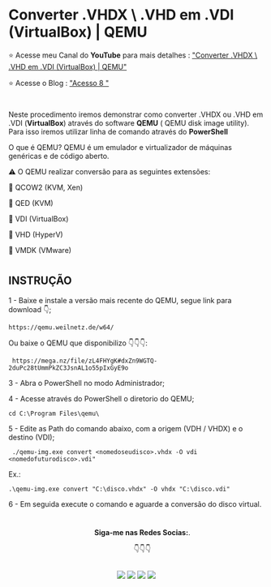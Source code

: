 # Converter .VHDX \ .VHD  em .VDI (VirtualBox) | QEMU

⭐ Acesse meu Canal do **YouTube** para mais detalhes : ["Converter .VHDX \ .VHD  em .VDI (VirtualBox) | QEMU"](https://youtu.be/kL0dbD5T1tI)

⭐ Acesse o Blog : ["Acesso 8 "](https://acesso8.blogspot.com)
#
Neste procedimento iremos demonstrar como converter .VHDX ou .VHD  em .VDI  (**VirtualBox**) através do software **QEMU** ( QEMU disk image utility).  Para isso iremos utilizar linha de comando através do **PowerShell**

O que é QEMU?  QEMU é um emulador e virtualizador de máquinas genéricas e de código aberto. 

⚠️ O QEMU realizar conversão para as seguintes extensões: 

🎯 QCOW2 (KVM, Xen)

🎯 QED (KVM)

🎯 VDI (VirtualBox)

🎯 VHD (HyperV)

🎯 VMDK (VMware)
#

## INSTRUÇÃO

1 - Baixe e instale a versão mais recente do QEMU, segue link para download 👇; 
 
    https://qemu.weilnetz.de/w64/

Ou baixe o QEMU que disponibilizo 👇👇👇:
   
     https://mega.nz/file/zL4FHYgK#dxZn9WGTQ-2duPc28tUmmPkZC3JsnAL1o55pIxGyE9o

3 - Abra o PowerShell no modo Administrador;
       
4 - Acesse através do PowerShell o diretorio do QEMU;
   
    cd C:\Program Files\qemu\

5 - Edite as Path do comando abaixo, com a origem (VDH / VHDX) e o destino (VDI); 
        
     ./qemu-img.exe convert <nomedoseudisco>.vhdx -O vdi <nomedofuturodisco>.vdi"
       
   Ex.: 

    .\qemu-img.exe convert "C:\disco.vhdx" -O vhdx "C:\disco.vdi" 
    
6 - Em seguida execute o comando e aguarde a conversão do disco virtual.    

#

<ul align="center"> 
  <p><b>Siga-me nas Redes Socias:</b>.</p>

  <p>👇👇👇</p>
</ul>  
  
 ##
<div align="center"> 
  <a href = "https://acesso8.blogspot.com/"><img src="https://i.imgur.com/T01dNPP.png" target="_blank"></a>
  <a href="http://www.youtube.com/channel/UCh6CzOE6aWxy_5RYG4To88g?sub_confirmation=1" target="_blank"><img src="https://i.imgur.com/Hp8VxZO.png" target="_blank"></a>
  <a href="https://twitter.com/8Acesso" target="_blank"><img src="https://i.imgur.com/NQZ8fjf.png" target="_blank"></a>
  <a href="https://www.linkedin.com/in/eduardo-rodrigues-da-silva-78895a25/" target="_blank"><img src="https://i.imgur.com/FRMLFvm.png" target="_blank"></a>
</div>
